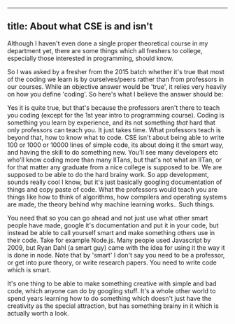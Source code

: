 -----
title: About what CSE is and isn't
-----

Although I haven't even done a single proper theoretical course in my department yet, there are some things which all freshers to college, especially those interested in programming, should know.

So I was asked by a fresher from the 2015 batch whether it's true that most of the coding we learn is by ourselves/peers rather than from professors in our courses. While an objective answer would be 'true', it relies very heavily on how you define 'coding'. So here's what I believe the answer should be:

Yes it is quite true, but that's because the professors aren't there to teach you coding (except for the 1st year intro to programming course). Coding is something you learn by experience, and its not something *that* hard that only professors can teach you. It just takes time. What professors teach is beyond that, how to know what to code. CSE isn't about being able to write 100 or 1000 or 10000 lines of simple code, its about doing it the smart way, and having the skill to do something new. You'll see many developers etc who'll know coding more than many IITans, but that's not what an IITan, or for that matter any graduate from a nice college is supposed to be. We are supposed to be able to do the hard brainy work. So app development, sounds really cool I know, but it's just basically googling documentation of things and copy paste of code. What the professors would teach you are things like how to think of algorithms, how compilers and operating systems are made, the theory behind why machine learning works.. Such things. 

You need that so you can go ahead and not just use what other smart people have made, google it's documentation and put it in your code, but instead be able to call yourself smart and make something others use in their code. Take for example Node.js. Many people used Javascript by 2009, but Ryan Dahl (a smart guy) came with the idea for using it the way it is done in node. Note that by 'smart' I don't say you need to be a professor, or get into pure theory, or write research papers. You need to write code which is smart.

It's one thing to be able to make something creative with simple and bad code, which anyone can do by googling stuff. It's a whole other world to spend years learning how to do something which doesn't just have the creativity as the special attraction, but has something brainy in it which is actually worth a look.
